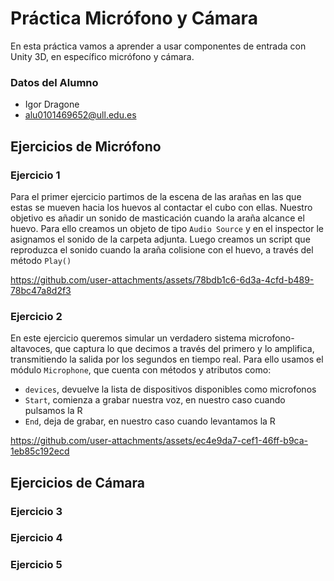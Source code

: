 # Práctica Micrófono y Cámara
En esta práctica vamos a aprender a usar componentes de entrada con Unity 3D, en específico micrófono y cámara. 

### Datos del Alumno
- Igor Dragone
- alu0101469652@ull.edu.es

## Ejercicios de Micrófono

### Ejercicio 1
Para el primer ejercicio partimos de la escena de las arañas en las que estas se mueven hacia los huevos al contactar el cubo con ellas. Nuestro objetivo es añadir un sonido de masticación cuando la araña alcance el huevo. Para ello creamos un objeto de tipo `Audio Source` y en el inspector le asignamos el sonido de la carpeta adjunta. Luego creamos un script que reproduzca el sonido cuando la araña colisione con el huevo, a través del método `Play()`


https://github.com/user-attachments/assets/78bdb1c6-6d3a-4cfd-b489-78bc47a8d2f3


### Ejercicio 2
En este ejercicio queremos simular un verdadero sistema microfono-altavoces, que captura lo que decimos a través del primero y lo amplifica, transmitiendo la salida por los segundos en tiempo real. Para ello usamos el módulo `Microphone`, que cuenta con métodos y atributos como:
- `devices`, devuelve la lista de dispositivos disponibles como microfonos
- `Start`, comienza a grabar nuestra voz, en nuestro caso cuando pulsamos la R
- `End`, deja de grabar, en nuestro caso cuando levantamos la R


https://github.com/user-attachments/assets/ec4e9da7-cef1-46ff-b9ca-1eb85c192ecd



## Ejercicios de Cámara

### Ejercicio 3

### Ejercicio 4

### Ejercicio 5
